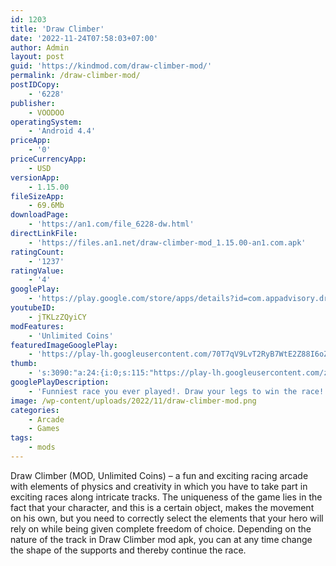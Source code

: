 ```yaml
---
id: 1203
title: 'Draw Climber'
date: '2022-11-24T07:58:03+07:00'
author: Admin
layout: post
guid: 'https://kindmod.com/draw-climber-mod/'
permalink: /draw-climber-mod/
postIDCopy:
    - '6228'
publisher:
    - VOODOO
operatingSystem:
    - 'Android 4.4'
priceApp:
    - '0'
priceCurrencyApp:
    - USD
versionApp:
    - 1.15.00
fileSizeApp:
    - 69.6Mb
downloadPage:
    - 'https://an1.com/file_6228-dw.html'
directLinkFile:
    - 'https://files.an1.net/draw-climber-mod_1.15.00-an1.com.apk'
ratingCount:
    - '1237'
ratingValue:
    - '4'
googlePlay:
    - 'https://play.google.com/store/apps/details?id=com.appadvisory.drawclimber'
youtubeID:
    - jTKLzZQyiCY
modFeatures:
    - 'Unlimited Coins'
featuredImageGooglePlay:
    - 'https://play-lh.googleusercontent.com/70T7qV9LvT2RyB7WtE2Z88I6oZfS6Gq9Wd6mTUbFweoLUHkEjduBsc2rprDuxfa7lw'
thumb:
    - 's:3090:"a:24:{i:0;s:115:"https://play-lh.googleusercontent.com/zzIcTiyeR5upTk_kUsuNOb5PUSj2G8bJTSbV_Mc1ntC2SJ7mFIGAVV28Tk-Ne7cMmhQ=w526-h296";i:1;s:115:"https://play-lh.googleusercontent.com/3YBIB9naSdVO8GcJUiVg1PwSlb9lY1wNOTciemaHU89ugbzKYngfRrCHgX6clJAxWeE=w526-h296";i:2;s:116:"https://play-lh.googleusercontent.com/eO8PbIysh4xmHWFcoO8HHp0sLaUdGr-6JZmVJjjS7kah4BeMSKkBiH8AZiM7leFT8RPh=w526-h296";i:3;s:115:"https://play-lh.googleusercontent.com/dXAUqZOrUYEU4yF_iTYoqQClQsl94hqYkdO4RiATSGhPHE2tTiXIXANSRNQCuWR0PbA=w526-h296";i:4;s:115:"https://play-lh.googleusercontent.com/PF719lB6Gfk1yPtKkw0XEcgxOl1tV9gmUGr_pcwWJiFMJ_Mte-6B_H4PLEkDkr47whM=w526-h296";i:5;s:116:"https://play-lh.googleusercontent.com/H0H3oaiqKYl5HBLnyN2eCvmz4l5lS7zh4qFrAhf6Uu0RA159it1pdIWueIQZDzAb0t19=w526-h296";i:6;s:115:"https://play-lh.googleusercontent.com/FQwymagLV9HAuqcK8LH4N8bTzYCWXvDljs85m474ZHbEk_YKaR86W0nPyQ8pOVWV9eI=w526-h296";i:7;s:114:"https://play-lh.googleusercontent.com/cEsBkq9CvkMp_WxkIBDCi2OXIEED4Y-vbTmwANcCYHE5VIfad-DmXXVdaCiG6xChtQ=w526-h296";i:8;s:115:"https://play-lh.googleusercontent.com/mk36qFweIs0510bx_LojRnLisjCBSRKYtqXrEH-eB0vbJxmHMRqO698nYGpRy7kbcVk=w526-h296";i:9;s:114:"https://play-lh.googleusercontent.com/-RONbICjKPOFV0OTSZQwFx54hO77kALqUUTxCab39ycImHqfKWP9fYoo47qwOQqaHQ=w526-h296";i:10;s:116:"https://play-lh.googleusercontent.com/qbDaisSL6CjOoFamiMYJqJE1gwh2bJoIWG6c69T2BbVNFcIH-S63x75yPV5wwmSwY86O=w526-h296";i:11;s:114:"https://play-lh.googleusercontent.com/XtZFZFnQyQ54n7Qlcx9dRxcx7ssXeP9-F86bFW07YBUj0TEJZ0J7hC1klII1CEnQsg=w526-h296";i:12;s:114:"https://play-lh.googleusercontent.com/f-9quLHPkFvEQsM4wp71zNMCKX66tOlyXGz6bvjxTVc7kYHRlAW4JigL0uuwRYd98Q=w526-h296";i:13;s:114:"https://play-lh.googleusercontent.com/XCZgl-FHcc5IpcOIU4ND-bbYc07JJg4SC9irRG2Iy3JD5QLFWS5IJzewyI9bE0c2ZA=w526-h296";i:14;s:116:"https://play-lh.googleusercontent.com/04U1d1YWFzrDdQJuykg-Pc6SiT0W9TG4ejfZ3kzK-CSaJYxWCmxgIOblnAKSQzbnIfGG=w526-h296";i:15;s:114:"https://play-lh.googleusercontent.com/PCu0TmaZopyXnIpo5BOxQ-KR1JWLNWoNJF-cdmJztMazKLLBLijUvtgffuwmdsS9yw=w526-h296";i:16;s:115:"https://play-lh.googleusercontent.com/RjkBBSuXVrK1znxL3lk_vgVJ6kSFJ_-uLP65FtjeTebn4FWuSQFRCsYloC1DqH88Nw8=w526-h296";i:17;s:115:"https://play-lh.googleusercontent.com/XCycXQSAsyv51_F6uQo6AecxW6BITgyy5nKFjyhEdWGjfKapRc8wzqpY_rE1dLujbc0=w526-h296";i:18;s:115:"https://play-lh.googleusercontent.com/RE4rl-g6sNopING6hQyMDRFoSl6l_DCg1c3z8XhRoaRCEW8KJmIjKU8V6irk0xzIvbQ=w526-h296";i:19;s:112:"https://play-lh.googleusercontent.com/PBkcYIzdAul0V0j8AVSYnWso9I2zTE3rqIyiBy6fnDMKv0SANmAu0Q0dj03Drgwr=w526-h296";i:20;s:115:"https://play-lh.googleusercontent.com/Czg6fcbiL1OQKNCt4d8eQFVSM_U0Ouxud1HoOYIw_SXExTccJi4FRT9yBUNn_YYcC8E=w526-h296";i:21;s:116:"https://play-lh.googleusercontent.com/8CCeclTTeFx8ib2cFonjkffON1jeaI6VlcRPJV-EqXVyDS0zSqG7RJVyj0coB2e8hhNS=w526-h296";i:22;s:115:"https://play-lh.googleusercontent.com/Vw2rB7-JeEhhKFLM7X0JO7Y-tyeyHk1BmLQMRDccNPzUnAJQL0vWEX_eZe1iKNPhAeE=w526-h296";i:23;s:116:"https://play-lh.googleusercontent.com/KXXLq2RopI6a2YZxgjx0AyuCNrsQPCOWtRJ8r6JhpI01IH76hgSRWpVe6PpsuDu6CNTz=w526-h296";}";'
googlePlayDescription:
    - 'Funniest race you ever played!. Draw your legs to win the race!. Any drawing will make you run!'
image: /wp-content/uploads/2022/11/draw-climber-mod.png
categories:
    - Arcade
    - Games
tags:
    - mods
---
```


Draw Climber (MOD, Unlimited Coins) – a fun and exciting racing arcade with elements of physics and creativity in which you have to take part in exciting races along intricate tracks. The uniqueness of the game lies in the fact that your character, and this is a certain object, makes the movement on his own, but you need to correctly select the elements that your hero will rely on while being given complete freedom of choice. Depending on the nature of the track in Draw Climber mod apk, you can at any time change the shape of the supports and thereby continue the race.